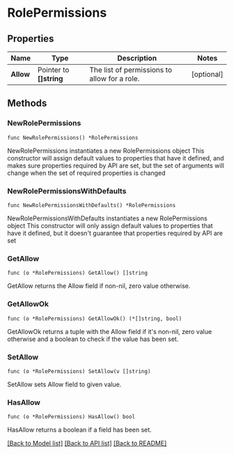 # RolePermissions

## Properties

Name | Type | Description | Notes
------------ | ------------- | ------------- | -------------
**Allow** | Pointer to **[]string** | The list of permissions to allow for a role. | [optional] 

## Methods

### NewRolePermissions

`func NewRolePermissions() *RolePermissions`

NewRolePermissions instantiates a new RolePermissions object
This constructor will assign default values to properties that have it defined,
and makes sure properties required by API are set, but the set of arguments
will change when the set of required properties is changed

### NewRolePermissionsWithDefaults

`func NewRolePermissionsWithDefaults() *RolePermissions`

NewRolePermissionsWithDefaults instantiates a new RolePermissions object
This constructor will only assign default values to properties that have it defined,
but it doesn't guarantee that properties required by API are set

### GetAllow

`func (o *RolePermissions) GetAllow() []string`

GetAllow returns the Allow field if non-nil, zero value otherwise.

### GetAllowOk

`func (o *RolePermissions) GetAllowOk() (*[]string, bool)`

GetAllowOk returns a tuple with the Allow field if it's non-nil, zero value otherwise
and a boolean to check if the value has been set.

### SetAllow

`func (o *RolePermissions) SetAllow(v []string)`

SetAllow sets Allow field to given value.

### HasAllow

`func (o *RolePermissions) HasAllow() bool`

HasAllow returns a boolean if a field has been set.


[[Back to Model list]](../README.md#documentation-for-models) [[Back to API list]](../README.md#documentation-for-api-endpoints) [[Back to README]](../README.md)


